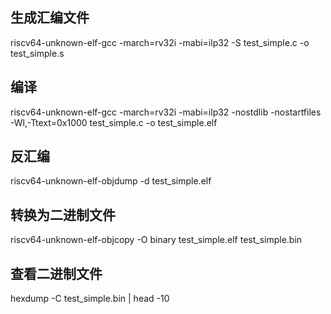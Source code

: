 ## 生成汇编文件
riscv64-unknown-elf-gcc -march=rv32i -mabi=ilp32 -S test_simple.c -o test_simple.s

## 编译
riscv64-unknown-elf-gcc -march=rv32i -mabi=ilp32 -nostdlib -nostartfiles -Wl,-Ttext=0x1000 test_simple.c -o test_simple.elf

## 反汇编
riscv64-unknown-elf-objdump -d test_simple.elf

## 转换为二进制文件
riscv64-unknown-elf-objcopy -O binary test_simple.elf test_simple.bin

## 查看二进制文件
hexdump -C test_simple.bin | head -10